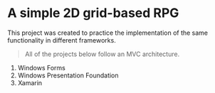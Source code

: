 # A simple 2D grid-based RPG

This project was created to practice the implementation of the same functionality in different frameworks.

> All of the projects below follow an MVC architecture.

1. Windows Forms
2. Windows Presentation Foundation
3. Xamarin
